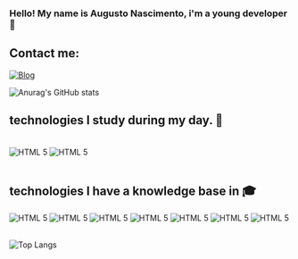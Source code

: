 
### Hello! My name is Augusto Nascimento, i'm a young developer 👋

## Contact me: <br/>
[![Blog](https://img.shields.io/badge/Gmail-D14836?style=for-the-badge&logo=gmail&logoColor=white)](https://criarmeulink.com.br/u/1709295390)

![Anurag's GitHub stats](https://github-readme-stats.vercel.app/api?username=xcnoris&show_icons=true&theme=radical)

## technologies I study during my day. 👔

<div style="display: inline_block">
<br/>
  <img align="center" alt="HTML 5" src="https://img.shields.io/badge/C%23-239120?style=for-the-badge&logo=c-sharp&logoColor=white"/>
  <img align="center" alt="HTML 5" src="https://img.shields.io/badge/MySQL-00000F?style=for-the-badge&logo=mysql&logoColor=white"/>
</div ><br/>

## technologies I have a knowledge base in 🎓
<div style="display: inline_block">
  
  <img align="center" alt="HTML 5" src="https://img.shields.io/badge/Python-3776AB?style=for-the-badge&logo=python&logoColor=white"/>
  <img align="center" alt="HTML 5" src="https://img.shields.io/badge/PostgreSQL-316192?style=for-the-badge&logo=postgresql&logoColor=white"/>
  <img align="center" alt="HTML 5" src="https://img.shields.io/badge/C%23-239120?style=for-the-badge&logo=c-sharp&logoColor=white"/>
  <img align="center" alt="HTML 5" src="https://img.shields.io/badge/JavaScript-F7DF1E?style=for-the-badge&logo=javascript&logoColor=black"/>
  <img align="center" alt="HTML 5" src="https://img.shields.io/badge/MySQL-00000F?style=for-the-badge&logo=mysql&logoColor=white"/>
  <img align="center" alt="HTML 5" src="https://img.shields.io/badge/HTML5-E34F26?style=for-the-badge&logo=html5&logoColor=white"/>
  <img align="center" alt="HTML 5" src="https://img.shields.io/badge/CSS3-1572B6?style=for-the-badge&logo=css3&logoColor=white"/>

<br/>
<br/>

![Top Langs](https://github-readme-stats.vercel.app/api/top-langs/?username=xcnoris&hide_progress=DonutChartlayout)
</div >


